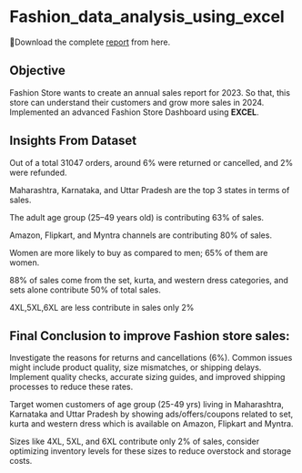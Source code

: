 # Fashion_data_analysis_using_excel

📍Download the complete [report](https://1drv.ms/x/s!AnKIYljYY7amgUGAkeU6fr1bjGZy?e=ZPuVNR) from here.

## Objective

Fashion Store wants to create an annual sales report for 2023. So that, this store can understand their customers and grow more sales in 2024. Implemented an advanced Fashion Store Dashboard using **EXCEL**.

## Insights From Dataset

Out of a total 31047 orders, around 6% were returned or cancelled, and 2% were refunded.

Maharashtra, Karnataka, and Uttar Pradesh are the top 3 states in terms of sales.

The adult age group (25–49 years old) is contributing 63% of sales. 

Amazon, Flipkart, and Myntra channels are contributing 80% of sales.

Women are more likely to buy as compared to men; 65% of them are women. 

88% of sales come from the set, kurta, and western dress categories, and sets alone contribute 50% of total sales.

4XL,5XL,6XL are less contribute in sales only 2%


## Final Conclusion to improve Fashion store sales:

Investigate the reasons for returns and cancellations (6%). Common issues might include product quality, size mismatches, or shipping delays. Implement quality checks, accurate sizing guides, and improved shipping processes to reduce these rates.

Target women customers of age group (25-49 yrs) living in Maharashtra, Karnataka and Uttar Pradesh by showing ads/offers/coupons related to set, kurta  and western dress which is available on Amazon, Flipkart and Myntra.

Sizes like 4XL, 5XL, and 6XL contribute only 2% of sales, consider optimizing inventory levels for these sizes to reduce overstock and storage costs.
